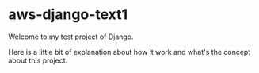 # aws-django-text1

Welcome to my test project of Django.


Here is a little bit of explanation about how it work and what's the concept about this project.
